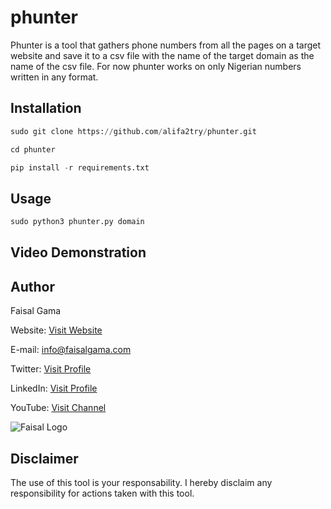 # phunter

Phunter is a tool that gathers phone numbers from all the pages on a target website and save it to a csv file with the name of the target domain as the name of the csv file. For now phunter works on only Nigerian numbers written in any format.


## Installation

```python
sudo git clone https://github.com/alifa2try/phunter.git

cd phunter

pip install -r requirements.txt

```



## Usage
```python
sudo python3 phunter.py domain
```

## Video Demonstration



## Author

Faisal Gama

Website: [Visit Website](https://faisalgama.com/ "Website")   

E-mail: info@faisalgama.com

Twitter: [Visit Profile](https://twitter.com/2faisalgama "Twitter") 

LinkedIn: [Visit Profile](https://www.linkedin.com/in/2faisalgama/ "LinkedIn") 

YouTube: [Visit Channel](https://www.youtube.com/channel/UCYRIwpAwEbY9hFw7iet05kQ?view_as=subscriber&pbjreload=10 "YouTube")

![Faisal Logo](https://faisalgama.com/wp-content/uploads/cropped-Faisal_Gama_Logo-110x131.png "Faisal Gama Logo")

## Disclaimer

The use of this tool is your responsability. I hereby disclaim any responsibility for actions taken with this tool.

